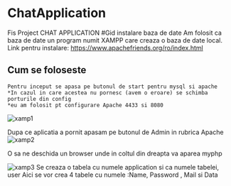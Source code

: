 # ChatApplication
Fis Project CHAT APPLICATION
#Gid instalare baza de date
    Am folosit ca baza de date un program numit XAMPP care creaza o baza de date local.
    Link pentru instalare: 
    https://www.apachefriends.org/ro/index.html
## Cum se foloseste
    Pentru inceput se apasa pe butonul de start pentru mysql si apache
    *In cazul in care acestea nu pornesc (avem o eroare) se schimba porturile din config
    *eu am folosit pt configurare Apache 4433 si 8080
![xamp1](https://user-images.githubusercontent.com/61759582/82468661-c1e0df80-9acb-11ea-87aa-aa4153e26227.png)

Dupa ce aplicatia a pornit apasam pe butonul de Admin in rubrica Apache
![xamp2](https://user-images.githubusercontent.com/61759582/82468953-12f0d380-9acc-11ea-9cec-57e441a218cd.png)

 O sa ne deschida un browser unde in coltul din dreapta va aparea myphp

![xamp3](https://user-images.githubusercontent.com/61759582/82469105-46336280-9acc-11ea-9a72-337adcc3d60f.png)
Se creaza o tabela cu numele application si ca numele tabelei, user
Aici se vor crea 4 tabele cu numele :Name, Password , Mail si Data
